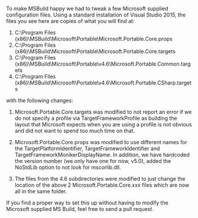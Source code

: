 To make MSBuild happy we had to tweak a few Microsoft supplied configuration files. Using a standard installation of Visual Studio 2015, the files you see here are copies of what you will find at:

1. C:\Program Files (x86)\MSBuild\Microsoft\Portable\Microsoft.Portable.Core.props
2. C:\Program Files (x86)\MSBuild\Microsoft\Portable\Microsoft.Portable.Core.targets
3. C:\Program Files (x86)\MSBuild\Microsoft\Portable\v4.6\Microsoft.Portable.Common.targets
4. C:\Program Files (x86)\MSBuild\Microsoft\Portable\v4.6\Microsoft.Portable.CSharp.targets

with the following changes:

1. Microsoft.Portable.Core.targets was modified to not report an error if we do not specify a profile via TargetFrameworkProfile as building the layout that Microsoft expects when you are using a profile is not obvious and did not want to spend too much time on that.

2. Microsoft.Portable.Core.props was modified to use different names for the TargetPlatformIdentifier, TargetFrameworkIdentifier and TargetFrameworkMonikerDisplayName. In addition, we have hardcoded the version number (we only have one for now, v5.0), added the NoStdLib option to not look for mscorlib.dll.

3. The files from the 4.6 subdirectories were modified to just change the location of the above 2 Microsoft.Portable.Core.xxx files which are now all in the same folder.

If you find a proper way to set this up without having to modify the Microsoft supplied MS Build, feel free to send a pull request.
